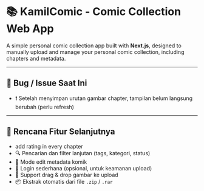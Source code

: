 # 📚 KamilComic - Comic Collection Web App

A simple personal comic collection app built with **Next.js**, designed to manually upload and manage your personal comic collection, including chapters and metadata.

---

## 🐞 Bug / Issue Saat Ini

- ❗ Setelah menyimpan urutan gambar chapter, tampilan belum langsung berubah (perlu refresh)

---

## 🚧 Rencana Fitur Selanjutnya

- add rating in every chapter
- 🔍 Pencarian dan filter lanjutan (tags, kategori, status)
- 📝 Mode edit metadata komik
- 🔐 Login sederhana (opsional, untuk keamanan upload)
- 📁 Support drag & drop gambar ke upload
- 📦 Ekstrak otomatis dari file `.zip` / `.rar`
